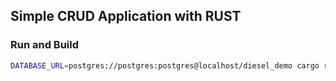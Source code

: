 ## Simple CRUD Application with RUST

### Run and Build

```sh
DATABASE_URL=postgres://postgres:postgres@localhost/diesel_demo cargo run
```

